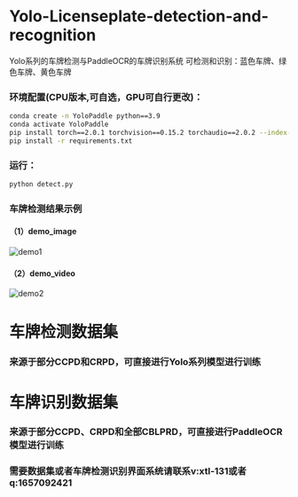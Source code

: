 # Yolo-Licenseplate-detection-and-recognition
Yolo系列的车牌检测与PaddleOCR的车牌识别系统
可检测和识别：蓝色车牌、绿色车牌、黄色车牌
### 环境配置(CPU版本,可自选，GPU可自行更改)：
```bash
conda create -n YoloPaddle python==3.9
conda activate YoloPaddle 
pip install torch==2.0.1 torchvision==0.15.2 torchaudio==2.0.2 --index-url https://download.pytorch.org/whl/cpu
pip install -r requirements.txt
```

### 运行：
```bash
python detect.py
```
### 车牌检测结果示例
#### （1）demo_image
![demo1](https://github.com/xtl-131/Yolo-Licenseplate-detection-and-recognition/blob/main/demo/demo.png)
#### （2）demo_video
![demo2](https://github.com/xtl-131/Yolo-Licenseplate-detection-and-recognition/blob/main/demo/demo.gif)
# 车牌检测数据集
### 来源于部分CCPD和CRPD，可直接进行Yolo系列模型进行训练
# 车牌识别数据集
### 来源于部分CCPD、CRPD和全部CBLPRD，可直接进行PaddleOCR模型进行训练
### 需要数据集或者车牌检测识别界面系统请联系v:xtl-131或者q:1657092421
